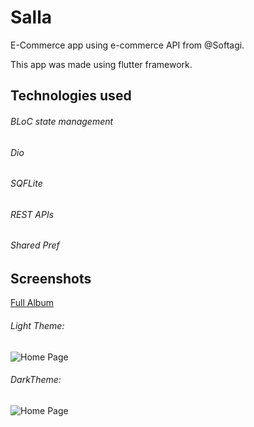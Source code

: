 # Salla
E-Commerce app using e-commerce API from @Softagi.

This app was made using flutter framework.

## Technologies used 
###### BLoC state management
###### Dio
###### SQFLite
###### REST APIs
###### Shared Pref

## Screenshots
[Full Album](https://bit.ly/dartSalla)

###### Light Theme:

![Home Page](https://i.ibb.co/F68v3cB/Screenshot-1632267165.png)

###### DarkTheme:

![Home Page](https://i.ibb.co/Z8cVsZ6/home-screen.png)
